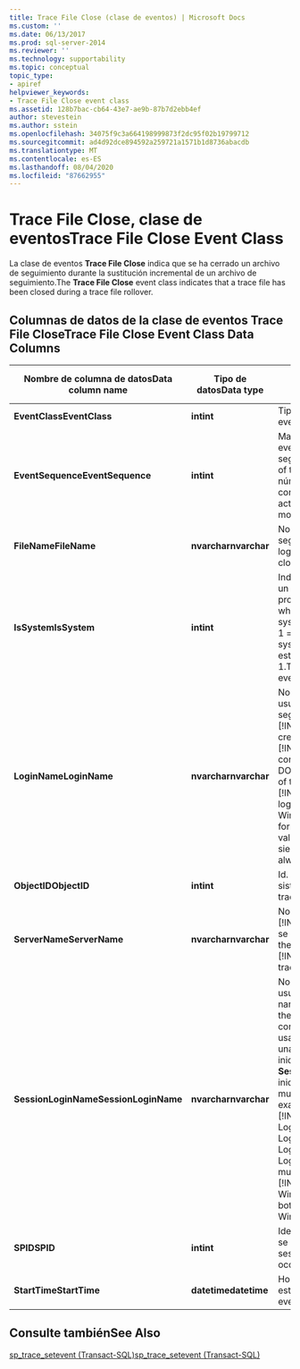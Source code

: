 ```yaml
---
title: Trace File Close (clase de eventos) | Microsoft Docs
ms.custom: ''
ms.date: 06/13/2017
ms.prod: sql-server-2014
ms.reviewer: ''
ms.technology: supportability
ms.topic: conceptual
topic_type:
- apiref
helpviewer_keywords:
- Trace File Close event class
ms.assetid: 128b7bac-cb64-43e7-ae9b-87b7d2ebb4ef
author: stevestein
ms.author: sstein
ms.openlocfilehash: 34075f9c3a664198999873f2dc95f02b19799712
ms.sourcegitcommit: ad4d92dce894592a259721a1571b1d8736abacdb
ms.translationtype: MT
ms.contentlocale: es-ES
ms.lasthandoff: 08/04/2020
ms.locfileid: "87662955"
---
```

# <a name="trace-file-close-event-class"></a><span data-ttu-id="31849-102">Trace File Close, clase de eventos</span><span class="sxs-lookup"><span data-stu-id="31849-102">Trace File Close Event Class</span></span>
  <span data-ttu-id="31849-103">La clase de eventos **Trace File Close** indica que se ha cerrado un archivo de seguimiento durante la sustitución incremental de un archivo de seguimiento.</span><span class="sxs-lookup"><span data-stu-id="31849-103">The **Trace File Close** event class indicates that a trace file has been closed during a trace file rollover.</span></span>  
  
## <a name="trace-file-close-event-class-data-columns"></a><span data-ttu-id="31849-104">Columnas de datos de la clase de eventos Trace File Close</span><span class="sxs-lookup"><span data-stu-id="31849-104">Trace File Close Event Class Data Columns</span></span>  
  
|<span data-ttu-id="31849-105">Nombre de columna de datos</span><span class="sxs-lookup"><span data-stu-id="31849-105">Data column name</span></span>|<span data-ttu-id="31849-106">Tipo de datos</span><span class="sxs-lookup"><span data-stu-id="31849-106">Data type</span></span>|<span data-ttu-id="31849-107">Descripción</span><span class="sxs-lookup"><span data-stu-id="31849-107">Description</span></span>|<span data-ttu-id="31849-108">Identificador de columna</span><span class="sxs-lookup"><span data-stu-id="31849-108">Column ID</span></span>|<span data-ttu-id="31849-109">Filtrable</span><span class="sxs-lookup"><span data-stu-id="31849-109">Filterable</span></span>|  
|----------------------|---------------|-----------------|---------------|----------------|  
|<span data-ttu-id="31849-110">**EventClass**</span><span class="sxs-lookup"><span data-stu-id="31849-110">**EventClass**</span></span>|<span data-ttu-id="31849-111">**int**</span><span class="sxs-lookup"><span data-stu-id="31849-111">**int**</span></span>|<span data-ttu-id="31849-112">Tipo de evento = 150.</span><span class="sxs-lookup"><span data-stu-id="31849-112">Type of event = 150.</span></span>|<span data-ttu-id="31849-113">27</span><span class="sxs-lookup"><span data-stu-id="31849-113">27</span></span>|<span data-ttu-id="31849-114">No</span><span class="sxs-lookup"><span data-stu-id="31849-114">No</span></span>|  
|<span data-ttu-id="31849-115">**EventSequence**</span><span class="sxs-lookup"><span data-stu-id="31849-115">**EventSequence**</span></span>|<span data-ttu-id="31849-116">**int**</span><span class="sxs-lookup"><span data-stu-id="31849-116">**int**</span></span>|<span data-ttu-id="31849-117">Marca de tiempo exclusiva de este evento activado en este seguimiento.</span><span class="sxs-lookup"><span data-stu-id="31849-117">The unique timestamp of this event fired in this trace.</span></span> <span data-ttu-id="31849-118">Este número aumenta de forma continua para cada evento activado.</span><span class="sxs-lookup"><span data-stu-id="31849-118">This number increases monotonically for each event fired.</span></span>|<span data-ttu-id="31849-119">51</span><span class="sxs-lookup"><span data-stu-id="31849-119">51</span></span>|<span data-ttu-id="31849-120">No</span><span class="sxs-lookup"><span data-stu-id="31849-120">No</span></span>|  
|<span data-ttu-id="31849-121">**FileName**</span><span class="sxs-lookup"><span data-stu-id="31849-121">**FileName**</span></span>|<span data-ttu-id="31849-122">**nvarchar**</span><span class="sxs-lookup"><span data-stu-id="31849-122">**nvarchar**</span></span>|<span data-ttu-id="31849-123">Nombre lógico del archivo de seguimiento que se va a cerrar.</span><span class="sxs-lookup"><span data-stu-id="31849-123">The logical name of the trace file being closed.</span></span>|<span data-ttu-id="31849-124">36</span><span class="sxs-lookup"><span data-stu-id="31849-124">36</span></span>|<span data-ttu-id="31849-125">Sí</span><span class="sxs-lookup"><span data-stu-id="31849-125">Yes</span></span>|  
|<span data-ttu-id="31849-126">**IsSystem**</span><span class="sxs-lookup"><span data-stu-id="31849-126">**IsSystem**</span></span>|<span data-ttu-id="31849-127">**int**</span><span class="sxs-lookup"><span data-stu-id="31849-127">**int**</span></span>|<span data-ttu-id="31849-128">Indica si el evento ha ocurrido en un proceso del sistema o en un proceso de usuario.</span><span class="sxs-lookup"><span data-stu-id="31849-128">Indicates whether the event occurred on a system process or a user process.</span></span> <span data-ttu-id="31849-129">1 = sistema, NULL = usuario.</span><span class="sxs-lookup"><span data-stu-id="31849-129">1 = system, NULL = user.</span></span> <span data-ttu-id="31849-130">El valor para esta clase de eventos siempre es 1.</span><span class="sxs-lookup"><span data-stu-id="31849-130">The value is always 1 for this event class.</span></span>|<span data-ttu-id="31849-131">60</span><span class="sxs-lookup"><span data-stu-id="31849-131">60</span></span>|<span data-ttu-id="31849-132">Sí</span><span class="sxs-lookup"><span data-stu-id="31849-132">Yes</span></span>|  
|<span data-ttu-id="31849-133">**LoginName**</span><span class="sxs-lookup"><span data-stu-id="31849-133">**LoginName**</span></span>|<span data-ttu-id="31849-134">**nvarchar**</span><span class="sxs-lookup"><span data-stu-id="31849-134">**nvarchar**</span></span>|<span data-ttu-id="31849-135">Nombre del inicio de sesión del usuario (inicio de sesión de seguridad de [!INCLUDE[ssNoVersion](../../includes/ssnoversion-md.md)] o credenciales de inicio de sesión de [!INCLUDE[msCoName](../../includes/msconame-md.md)] Windows con el formato DOMINIO\nombreDeUsuario).</span><span class="sxs-lookup"><span data-stu-id="31849-135">Name of the login of the user (either [!INCLUDE[ssNoVersion](../../includes/ssnoversion-md.md)] security login or the [!INCLUDE[msCoName](../../includes/msconame-md.md)] Windows login credentials in the form of DOMAIN\username).</span></span> <span data-ttu-id="31849-136">El valor para esta clase de eventos siempre es "sa".</span><span class="sxs-lookup"><span data-stu-id="31849-136">The value is always "sa" for this event class.</span></span>|<span data-ttu-id="31849-137">11</span><span class="sxs-lookup"><span data-stu-id="31849-137">11</span></span>|<span data-ttu-id="31849-138">Sí</span><span class="sxs-lookup"><span data-stu-id="31849-138">Yes</span></span>|  
|<span data-ttu-id="31849-139">**ObjectID**</span><span class="sxs-lookup"><span data-stu-id="31849-139">**ObjectID**</span></span>|<span data-ttu-id="31849-140">**int**</span><span class="sxs-lookup"><span data-stu-id="31849-140">**int**</span></span>|<span data-ttu-id="31849-141">Id. de seguimiento asignado por el sistema.</span><span class="sxs-lookup"><span data-stu-id="31849-141">System-assigned ID of the trace.</span></span>|<span data-ttu-id="31849-142">22</span><span class="sxs-lookup"><span data-stu-id="31849-142">22</span></span>|<span data-ttu-id="31849-143">Sí</span><span class="sxs-lookup"><span data-stu-id="31849-143">Yes</span></span>|  
|<span data-ttu-id="31849-144">**ServerName**</span><span class="sxs-lookup"><span data-stu-id="31849-144">**ServerName**</span></span>|<span data-ttu-id="31849-145">**nvarchar**</span><span class="sxs-lookup"><span data-stu-id="31849-145">**nvarchar**</span></span>|<span data-ttu-id="31849-146">Nombre de la instancia de [!INCLUDE[ssNoVersion](../../includes/ssnoversion-md.md)] de la que se realiza un seguimiento.</span><span class="sxs-lookup"><span data-stu-id="31849-146">Name of the instance of [!INCLUDE[ssNoVersion](../../includes/ssnoversion-md.md)] being traced.</span></span>|<span data-ttu-id="31849-147">26</span><span class="sxs-lookup"><span data-stu-id="31849-147">26</span></span>|<span data-ttu-id="31849-148">No</span><span class="sxs-lookup"><span data-stu-id="31849-148">No</span></span>|  
|<span data-ttu-id="31849-149">**SessionLoginName**</span><span class="sxs-lookup"><span data-stu-id="31849-149">**SessionLoginName**</span></span>|<span data-ttu-id="31849-150">**nvarchar**</span><span class="sxs-lookup"><span data-stu-id="31849-150">**nvarchar**</span></span>|<span data-ttu-id="31849-151">Nombre de inicio de sesión del usuario que originó la sesión.</span><span class="sxs-lookup"><span data-stu-id="31849-151">Login name of the user who originated the session.</span></span> <span data-ttu-id="31849-152">Por ejemplo, si se conecta a [!INCLUDE[ssNoVersion](../../includes/ssnoversion-md.md)] usando inicioDeSesión1 y ejecuta una instrucción como inicioDeSesión2, **SessionLoginName** muestra inicioDeSesión1 y **LoginName** muestra inicioDeSesión2.</span><span class="sxs-lookup"><span data-stu-id="31849-152">For example, if you connect to [!INCLUDE[ssNoVersion](../../includes/ssnoversion-md.md)] using Login1 and execute a statement as Login2, **SessionLoginName** shows Login1 and **LoginName** shows Login2.</span></span> <span data-ttu-id="31849-153">En esta columna se muestran los inicios de sesión de [!INCLUDE[ssNoVersion](../../includes/ssnoversion-md.md)] y de Windows.</span><span class="sxs-lookup"><span data-stu-id="31849-153">This column displays both [!INCLUDE[ssNoVersion](../../includes/ssnoversion-md.md)] and Windows logins.</span></span>|<span data-ttu-id="31849-154">64</span><span class="sxs-lookup"><span data-stu-id="31849-154">64</span></span>|<span data-ttu-id="31849-155">Sí</span><span class="sxs-lookup"><span data-stu-id="31849-155">Yes</span></span>|  
|<span data-ttu-id="31849-156">**SPID**</span><span class="sxs-lookup"><span data-stu-id="31849-156">**SPID**</span></span>|<span data-ttu-id="31849-157">**int**</span><span class="sxs-lookup"><span data-stu-id="31849-157">**int**</span></span>|<span data-ttu-id="31849-158">Identificador de la sesión en la que se produjo el evento.</span><span class="sxs-lookup"><span data-stu-id="31849-158">ID of the session on which the event occurred.</span></span>|<span data-ttu-id="31849-159">12</span><span class="sxs-lookup"><span data-stu-id="31849-159">12</span></span>|<span data-ttu-id="31849-160">Sí</span><span class="sxs-lookup"><span data-stu-id="31849-160">Yes</span></span>|  
|<span data-ttu-id="31849-161">**StartTime**</span><span class="sxs-lookup"><span data-stu-id="31849-161">**StartTime**</span></span>|<span data-ttu-id="31849-162">**datetime**</span><span class="sxs-lookup"><span data-stu-id="31849-162">**datetime**</span></span>|<span data-ttu-id="31849-163">Hora a la que se inició el evento, si está disponible.</span><span class="sxs-lookup"><span data-stu-id="31849-163">Time at which the event started, if available.</span></span>|<span data-ttu-id="31849-164">14</span><span class="sxs-lookup"><span data-stu-id="31849-164">14</span></span>|<span data-ttu-id="31849-165">Sí</span><span class="sxs-lookup"><span data-stu-id="31849-165">Yes</span></span>|  
  
## <a name="see-also"></a><span data-ttu-id="31849-166">Consulte también</span><span class="sxs-lookup"><span data-stu-id="31849-166">See Also</span></span>  
 [<span data-ttu-id="31849-167">sp_trace_setevent &#40;Transact-SQL&#41;</span><span class="sxs-lookup"><span data-stu-id="31849-167">sp_trace_setevent &#40;Transact-SQL&#41;</span></span>](/sql/relational-databases/system-stored-procedures/sp-trace-setevent-transact-sql)  
  
  
